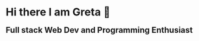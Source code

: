 # Hi there I am Greta 👋
<div style='font-size:1.5em'>
	<b>Full stack Web Dev and Programming Enthusiast</b>
	<br>
</div>
<!--
**gretagh93/gretagh93** is a ✨ _special_ ✨ repository because its `README.md` (this file) appears on your GitHub profile.

Here are some ideas to get you started:

- 🔭 I’m currently working on ...
- 🌱 I’m currently learning ...
- 👯 I’m looking to collaborate on ...
- 🤔 I’m looking for help with ...
- 💬 Ask me about ...
- 📫 How to reach me: ...
- 😄 Pronouns: ...
- ⚡ Fun fact: ...
-->
